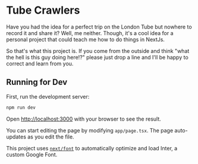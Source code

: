 # Tube Crawlers

Have you had the idea for a perfect trip on the London Tube but nowhere to record it and share it?
Well, me neither. Though, it's a cool idea for a personal project that could teach me how to do things in NextJs.

So that's what this project is. If you come from the outside and think "what the hell is this guy doing here!?"
please just drop a line and I'll be happy to correct and learn from you.

## Running for Dev

First, run the development server:

```bash
npm run dev
```

Open [http://localhost:3000](http://localhost:3000) with your browser to see the result.

You can start editing the page by modifying `app/page.tsx`. The page auto-updates as you edit the file.

This project uses [`next/font`](https://nextjs.org/docs/basic-features/font-optimization) to automatically optimize and load Inter, a custom Google Font.
